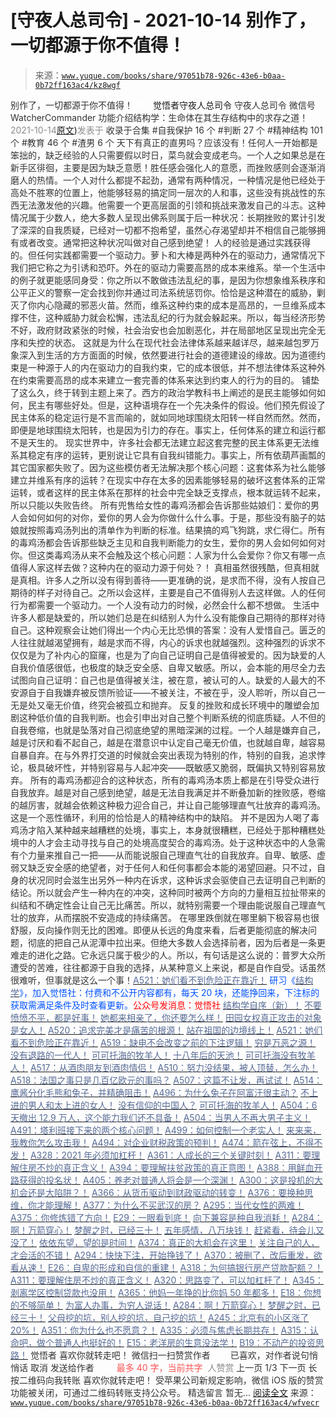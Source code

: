 # [守夜人总司令] - 2021-10-14 别作了，一切都源于你不值得！

> 来源：[`www.yuque.com/books/share/97051b78-926c-43e6-b0aa-0b72ff163ac4/kz8wgf`](https://www.yuque.com/books/share/97051b78-926c-43e6-b0aa-0b72ff163ac4/kz8wgf)

<ne-p id="520f42f3293818f927861ebbd5b15da4_p_0" data-lake-id="520f42f3293818f927861ebbd5b15da4_p_0"><ne-text id="u1eac5bd8" style="color: rgb(51, 51, 51);">别作了，一切都源于你不值得！</ne-text></ne-p> <ne-p id="1c11943c80817198fbec39dd95fef2c7" data-lake-id="1c11943c80817198fbec39dd95fef2c7"><ne-text id="ub00f10c3" ne-fontsize="12" style="color: rgb(255, 255, 255);">原创</ne-text><ne-text id="u7f5c0c1c" ne-fontsize="14">觉悟者</ne-text><ne-text id="u2678fa1f" ne-fontsize="14">守夜人总司令</ne-text></ne-p> <ne-p id="1958f24c8e4b9c45b8eb9b3edca49130" data-lake-id="1958f24c8e4b9c45b8eb9b3edca49130"><ne-text id="uaf10c2d0" ne-fontsize="14" ne-bold="true" style="color: rgb(51, 51, 51);">守夜人总司令</ne-text></ne-p> <ne-p id="95989dc9b733d13a84217e49c54f60fb" data-lake-id="95989dc9b733d13a84217e49c54f60fb"><ne-text id="ufe0aec87" ne-fontsize="14" style="color: rgb(51, 51, 51);">微信号</ne-text><ne-text id="u384b3fc4" ne-fontsize="14" style="color: rgb(51, 51, 51);">WatcherCommander</ne-text></ne-p> <ne-p id="61c2412aca3792687c0cc93b6c742c60" data-lake-id="61c2412aca3792687c0cc93b6c742c60"><ne-text id="u1e2d41c2" ne-fontsize="14" style="color: rgb(51, 51, 51);">功能介绍</ne-text><ne-text id="u9918eb7d" ne-fontsize="14" style="color: rgb(51, 51, 51);">结构学：生命体在其生存结构中的求存之道！</ne-text></ne-p> <ne-p id="2c7af060c753a2e837af0879e107d76f" data-lake-id="2c7af060c753a2e837af0879e107d76f"><ne-text id="ue785de7a" style="color: rgb(140, 140, 140);">2021-10-14</ne-text>[<ne-text id="u88367ea2" ne-fontsize="14">原文</ne-text>](https://mp.weixin.qq.com/s?__biz=MzAxNDk1NjI2Mw==&mid=2247487357&idx=1&sn=3df05b7beafcc5bc3a2a8b13a35a83f3&chksm=9b8a2cf5acfda5e3d08ca0ed106138607bcb749c1d75aa618e5379a3266e27cdacc314e9b9a8#rd))<ne-text id="ud2c0bb96" ne-fontsize="14" style="color: rgb(140, 140, 140);">发表于</ne-text></ne-p> <ne-p id="f60005cc058aa0863a56afe4bb438ae7" data-lake-id="f60005cc058aa0863a56afe4bb438ae7"><ne-text id="ue8ddcc9a" style="color: rgb(51, 51, 51);">收录于合集</ne-text></ne-p> <ne-p id="8e164b6fca270d5d21c40f48bc81b55c" data-lake-id="8e164b6fca270d5d21c40f48bc81b55c"><ne-text id="u08cca172" style="color: rgb(51, 51, 51);">#自我保护 16 个</ne-text></ne-p> <ne-p id="434b36a10ea7ba05e8f6e1568d95d4a8" data-lake-id="434b36a10ea7ba05e8f6e1568d95d4a8"><ne-text id="u564f8f99" style="color: rgb(51, 51, 51);">#判断 27 个</ne-text></ne-p> <ne-p id="39b689d3b5e3b007429de6d197b3a08e" data-lake-id="39b689d3b5e3b007429de6d197b3a08e"><ne-text id="u5f694197" style="color: rgb(51, 51, 51);">#精神结构 101 个</ne-text></ne-p> <ne-p id="cfbd9fc4eee2105e81e4422d34127600" data-lake-id="cfbd9fc4eee2105e81e4422d34127600"><ne-text id="u5f602269" style="color: rgb(51, 51, 51);">#教育 46 个</ne-text></ne-p> <ne-p id="d5d4dcfd0d6b17228cf4b93c4b3ad27f" data-lake-id="d5d4dcfd0d6b17228cf4b93c4b3ad27f"><ne-text id="u446b57d7" style="color: rgb(51, 51, 51);">#渣男 6 个</ne-text></ne-p> <ne-p id="0a18cce72cda3e28b07f17a76e0f1c05" data-lake-id="0a18cce72cda3e28b07f17a76e0f1c05"><ne-text id="u9e6a2670" style="color: rgb(51, 51, 51);">天下有真正的直男吗？应该没有！任何人一开始都是笨拙的，缺乏经验的人只需要假以时日，菜鸟就会变成老鸟。一个人之如果总是在新手区徘徊，主要是因为缺乏意愿！胜任感会强化人的意愿，而挫败感则会逐渐消磨人的热情。一个人对什么都提不起劲，通常有两种情况，一种情况是他已经处于高处不胜寒的位置上，他能够轻易的搞定同一层次的人和事，这些没有挑战性的东西无法激发他的兴趣。他需要一个更高层面的引领和挑战来激发自己的斗志。这种情况属于少数人，绝大多数人呈现出佛系则属于后一种状况：长期挫败的累计引发了深深的自我质疑，已经对一切都不抱希望，虽然心存渴望却并不相信自己能够拥有或者改变。通常把这种状况叫做对自己感到绝望！</ne-text></ne-p> <ne-p id="ab85a51b085228eb1cb9a4b052964c4e" data-lake-id="ab85a51b085228eb1cb9a4b052964c4e"><ne-text id="ud39a832d" style="color: rgb(51, 51, 51);">人的经验是通过实践获得的。但任何实践都需要一个驱动力。萝卜和大棒是两种外在的驱动力，通常情况下我们把它称之为引诱和恐吓。外在的驱动力需要高昂的成本来维系。举一个生活中的例子就更能感同身受：你之所以不敢做违法乱纪的事，是因为你想象维系秩序和公平正义的警察一定会找到你并通过司法系统惩罚你。恰恰是这种潜在的威胁，剿灭了你内心隐藏的邪恶火苗。然而，维系这种约束的成本是高昂的，一旦维系成本撑不住，这种威胁力就会松懈，违法乱纪的行为就会躲起来。所以，每当经济形势不好，政府财政紧张的时候，社会治安也会加剧恶化，并在局部地区呈现出完全无序和失控的状态。</ne-text></ne-p> <ne-p id="4d5265b19df4a1ff7ad26cca37423565" data-lake-id="4d5265b19df4a1ff7ad26cca37423565"><ne-text id="u0c374c75" style="color: rgb(51, 51, 51);">这就是为什么在现代社会法律体系越来越详尽，越来越包罗万象深入到生活的方方面面的时候，依然要进行社会的道德建设的缘故。因为道德约束是一种源于人的内在驱动力的自我约束，它的成本很低，并不想法律体系这种外在约束需要高昂的成本来建立一套完善的体系来达到约束人的行为的目的。</ne-text></ne-p> <ne-p id="34babd05c671610a09f3c4699754951b" data-lake-id="34babd05c671610a09f3c4699754951b"><ne-text id="u24f721cc" style="color: rgb(51, 51, 51);">铺垫了这么久，终于转到主题上来了。西方的政治学教科书上阐述的是民主能够如何如何，民主有哪些好处。但是，这种语境存在一个先决条件的假设。他们预先假设了民主体系的稳定运行是不言而喻的，就如同地球围绕太阳转一样自然而然。然而，即便是地球围绕太阳转，也是因为引力的存在。事实上，任何体系的建立和运行都不是天生的。</ne-text></ne-p> <ne-p id="3cda617e2e447226335fc73057e097a4" data-lake-id="3cda617e2e447226335fc73057e097a4"><ne-text id="uf161a45a" style="color: rgb(51, 51, 51);">现实世界中，许多社会都无法建立起这套完整的民主体系更无法维系其稳定有序的运转，更别说让它具有自我纠错能力。事实上，所有依葫芦画瓢的其它国家都失败了。因为这些模仿者无法解决那个核心问题：这套体系为社么能够建立并维系有序的运转？在现实中存在太多的因素能够轻易的破坏这套体系的正常运转，或者这样的民主体系在那样的社会中完全缺乏支撑点，根本就运转不起来，所以只能以失败告终。</ne-text></ne-p> <ne-p id="69918fb2068b44c73373ae8a4c7250d3" data-lake-id="69918fb2068b44c73373ae8a4c7250d3"><ne-text id="ud7fa2e45" style="color: rgb(51, 51, 51);">所有兜售给女性的毒鸡汤都会告诉那些姑娘们：爱你的男人会如何如何的对你，爱你的男人会为你做什么什么事。于是，那些没有脑子的姑娘就按照毒鸡汤列出的清单作为判断的标准。结果搞的鸡飞狗跳，求仁得仁。所有的毒鸡汤都会告诉那些缺乏主见和自我判断能力的女生，爱你的男人会如何如何对你。但这类毒鸡汤从来不会触及这个核心问题：人家为什么会爱你？你又有哪一点值得人家这样去做？这种内在的驱动力源于何处？！</ne-text></ne-p> <ne-p id="ea41a55d4be9649b8f567a8fa99ea7bc" data-lake-id="ea41a55d4be9649b8f567a8fa99ea7bc"><ne-text id="u79036483" style="color: rgb(51, 51, 51);">真相虽然很残酷，但真相就是真相。许多人之所以没有得到善待——更准确的说，是求而不得，没有人按自己期待的样子对待自己。之所以会这样，主要是自己不值得别人去这样做。人的任何行为都需要一个驱动力。一个人没有动力的时候，必然会什么都不想做。</ne-text></ne-p> <ne-p id="ac62816c61d1bd6e7760d48d67e303dd" data-lake-id="ac62816c61d1bd6e7760d48d67e303dd"><ne-text id="u395cf94d" style="color: rgb(51, 51, 51);">生活中许多人都是缺爱的，所以她们总是在纠结别人为什么没有能像自己期待的那样对待自己。这种观察会让她们得出一个内心无比恐惧的答案：没有人爱惜自己。匮乏的人往往就越渴望拥有，越是求而不得，内心的诉求也就越强烈。这种强烈的诉求不仅仅是为了补内心的窟窿，也是为了向自己证明自己是值得被爱的。因为缺爱的人自我价值感很低，也极度的缺乏安全感、自卑又敏感。所以，会本能的用尽全力去试图向自己证明：自己也是值得被关注，被在意，被认可的人。缺爱的人最大的不安源自于自我嫌弃被反馈所验证——不被关注，不被在乎，没人聆听，所以自己一无是处又毫无价值，终究会被孤立和抛弃。</ne-text></ne-p> <ne-p id="3a48ea3e10b0962ffc95e2daf479681e" data-lake-id="3a48ea3e10b0962ffc95e2daf479681e"><ne-text id="u02b43125" style="color: rgb(51, 51, 51);">反复的挫败和成长环境中的雕塑会加剧这种低价值的自我判断。也会引申出对自己整个判断系统的彻底质疑。人不但的自我卷缩，也就是坠落对自己彻底绝望的黑暗深渊的过程。一个人越是嫌弃自己，越是讨厌和看不起自己，越是在潜意识中认定自己毫无价值，也就越自卑，越容易自暴自弃。在与外界打交道的时候就会突出表现为特别的作，特别的自我，追求悖论，极具破坏性，并特别容易与人起冲突——既敏感又脆弱，既偏执又特别容易放弃。</ne-text></ne-p> <ne-p id="68c6199a2d169631adca8475b948802a" data-lake-id="68c6199a2d169631adca8475b948802a"><ne-text id="u16380369" style="color: rgb(51, 51, 51);">所有的毒鸡汤都迎合的这种状态，所有的毒鸡汤本质上都是在引导受众进行自我放弃。越是对自己感到绝望，越是无法自我满足并不断叠加新的挫败感，卷缩的越厉害，就越会依赖这种极力迎合自己，并让自己能够理直气壮放弃的毒鸡汤。这是一个恶性循环，利用的恰恰是人的精神结构中的缺陷。</ne-text></ne-p> <ne-p id="a9849de97d34520a62fea1c532e62c12" data-lake-id="a9849de97d34520a62fea1c532e62c12"><ne-text id="u54621bb7" style="color: rgb(51, 51, 51);">并不是因为人喝了毒鸡汤才陷入某种越来越糟糕的处境，事实上，本身就很糟糕，已经处于那种糟糕处境中的人才会主动寻找与自己的处境高度契合的毒鸡汤。处于这种状态中的人急需有个力量来推自己一把——从而能说服自己理直气壮的自我放弃。自卑、敏感、虚弱又缺乏安全感的绝望者，对于任何人和任何事都会本能的渴望回避。只不过，自身的状况同时会滋生出另外一种内在诉求，这种诉求会驱使自己去证明自己判断的结论。所以就会产生一种内在的冲突，这种同时被两个方向的力量相互拉扯带来的纠结和不确定性会让自己无比痛苦。所以，就特别需要一个理由能说服自己理直气壮的放弃，从而摆脱不安造成的持续痛苦。</ne-text></ne-p> <ne-p id="c36b7ec2e008d967059ae257cf0f697c" data-lake-id="c36b7ec2e008d967059ae257cf0f697c"><ne-text id="u6f6348fb" style="color: rgb(51, 51, 51);">在哪里跌倒就在哪里躺下极容易也很舒服，反向操作则无比的困难。即便从长远的角度来看，后者更能彻底的解决问题，彻底的把自己从泥潭中拉出来。但绝大多数人会选择前者，因为后者是一条更难走的进化之路。它永远只属于极少的人。所以，有句话是这么说的：普罗大众所遭受的苦难，往往都源于自我的选择，从某种意义上来说，都是自作自受。话虽然很难听，但事就是这么一个事！</ne-text>[<ne-text id="u8e907fc7" style="color: rgb(87, 107, 149);">A521：她们看不到危险正在靠近！</ne-text>](http://mp.weixin.qq.com/s?__biz=MzIzMDYwOTM0Mg==&mid=2247486519&idx=1&sn=7520068e7c48a1681d579d115c2b86e8&chksm=e8b194e6dfc61df026b3e05bc3a7c14cd5a27fcb52592279d06186ac692d653c7f7c2b64f491&scene=21#wechat_redirect)</ne-p> <ne-p id="427cbf63baa77d9cc55e81c7140cfa46" data-lake-id="427cbf63baa77d9cc55e81c7140cfa46"><ne-text id="u4abe5b3b" ne-bold="true" style="color: rgb(0, 82, 255);">研习《</ne-text>[<ne-text id="ue7d43583" ne-bold="true" style="color: rgb(87, 107, 149);">结构学</ne-text>](https://mp.weixin.qq.com/mp/appmsgalbum?action=getalbum&album_id=1318317199878225920&__biz=MzAxNDk1NjI2Mw==#wechat_redirect)<ne-text id="u5ff5f8df" ne-bold="true" style="color: rgb(0, 82, 255);">》，加入觉悟社：付费和不公开内容都有，每天 20 块，还能挣回来，下注标的获取需满足条件及时查看更新。</ne-text><ne-text id="u1483cf22" ne-bold="true" style="color: rgb(255, 0, 0);">公众号发消息：觉悟社</ne-text></ne-p>  <ne-p id="f4c1d80eac55a5576cd85949a203bc84" data-lake-id="f4c1d80eac55a5576cd85949a203bc84"><ne-card data-card-name="image" data-card-type="inline" id="bYbNd" data-event-boundary="card" style="color: rgb(51, 51, 51);"><ne-p id="f891357ca86814bb748eb5c328f03955" data-lake-id="f891357ca86814bb748eb5c328f03955">[<ne-text id="ubb0f9391" ne-bold="true" style="color: rgb(87, 107, 149);">结构学自序（新）！</ne-text>](http://mp.weixin.qq.com/s?__biz=MzIzMDYwOTM0Mg==&mid=2247485283&idx=1&sn=aa2b8554b8e5040f8f959636feaa06a3&chksm=e8b19fb2dfc616a430aa381b8da0815311244e694a69809cd92d0602ac34cfe5f1f419b3745e&scene=21#wechat_redirect)</ne-p> <ne-p id="dce51a6048e16fd48069f4f242ee6d62" data-lake-id="dce51a6048e16fd48069f4f242ee6d62">[<ne-text id="ub22679c3" ne-bold="true" style="color: rgb(87, 107, 149);">不要愤愤不平，都是好事！</ne-text>](http://mp.weixin.qq.com/s?__biz=MzAxNDk1NjI2Mw==&mid=2247487130&idx=1&sn=b21138d85455f5692aaf039038c78342&chksm=9b8a2d12acfda404a2b67fe4d446ee0f2805ad64a8b8004902934600fd731191e140df6ac19a&scene=21#wechat_redirect)</ne-p> <ne-p id="531c38135555f78acd7901726f7558f9" data-lake-id="531c38135555f78acd7901726f7558f9">[<ne-text id="u5ee6751c" ne-bold="true" style="color: rgb(87, 107, 149);">她都来相亲了，你还要怎么样！</ne-text>](http://mp.weixin.qq.com/s?__biz=MzAxNDk1NjI2Mw==&mid=2247486952&idx=1&sn=698aec6916d2eca5e758c25c4c634346&chksm=9b8a2e60acfda776b80a4f2f0d5c2fe4921fc821cdf029fa9d2fdc52fd708fc5a0b980d5d3d0&scene=21#wechat_redirect)</ne-p> <ne-p id="e78d9aebef7bab37a33c106f734ed05b" data-lake-id="e78d9aebef7bab37a33c106f734ed05b">[<ne-text id="u945c633e" ne-bold="true" style="color: rgb(87, 107, 149);">田园女权真正攻击的对象是女人！</ne-text>](http://mp.weixin.qq.com/s?__biz=MzIzMDYwOTM0Mg==&mid=2247486412&idx=1&sn=5dd3e8b2a759838d739e6d61ebab2eab&chksm=e8b1931ddfc61a0bf6f81cd2a9a9232ea8ce86528a8eea66c6635180e8678b819ebb38b4cb86&scene=21#wechat_redirect)</ne-p> <ne-p id="49f2003848260536e2089a63761bdd45" data-lake-id="49f2003848260536e2089a63761bdd45">[<ne-text id="u01f1ce4e" style="color: rgb(87, 107, 149);">A520：追求完美才是痛苦的根源！</ne-text>](http://mp.weixin.qq.com/s?__biz=MzAxNDk1NjI2Mw==&mid=2247487353&idx=1&sn=5f9e74ad8e47c03f52654c2c68034b46&chksm=9b8a2cf1acfda5e7c2c52365a5ef3142afa0ee9f73e0058173da0c08a150745d71ff6740266e&scene=21#wechat_redirect)</ne-p> <ne-p id="8cf51977512e8f7f0795519c8f54d86b" data-lake-id="8cf51977512e8f7f0795519c8f54d86b">[<ne-text id="ud421a0df" style="color: rgb(87, 107, 149);">站在祖国的边境线上！</ne-text>](http://mp.weixin.qq.com/s?__biz=MzAxNDk1NjI2Mw==&mid=2247487351&idx=1&sn=b7df365f3edae84c70a217a3980eec93&chksm=9b8a2cffacfda5e96aaf41a024770d4efd047d412bfc119832a2b9c6da611f3d4dc2aebca7f1&scene=21#wechat_redirect)</ne-p> <ne-p id="62ef9fe2524d5e1c5bccced51446339f" data-lake-id="62ef9fe2524d5e1c5bccced51446339f">[<ne-text id="u0ca9b863" ne-bold="true" style="color: rgb(87, 107, 149);">A521：她们看不到危险正在靠近！</ne-text>](http://mp.weixin.qq.com/s?__biz=MzIzMDYwOTM0Mg==&mid=2247486519&idx=1&sn=7520068e7c48a1681d579d115c2b86e8&chksm=e8b194e6dfc61df026b3e05bc3a7c14cd5a27fcb52592279d06186ac692d653c7f7c2b64f491&scene=21#wechat_redirect)</ne-p> <ne-p id="1ae7a40bbd3e3219e4b520d0cc213193" data-lake-id="1ae7a40bbd3e3219e4b520d0cc213193">[<ne-text id="u635393a2" ne-bold="true" style="color: rgb(87, 107, 149);">A519：缺电不会改变之前的下注逻辑！</ne-text>](http://mp.weixin.qq.com/s?__biz=MzIzMDYwOTM0Mg==&mid=2247486508&idx=1&sn=6fac0f23979fa74983528cb090ad205b&chksm=e8b194fddfc61deb6982573c047fb47cb7af702e87111a0498e1cdc4676b6baf3cc5143f9c92&scene=21#wechat_redirect)</ne-p> <ne-p id="7b440360ffb9963186e67f4a6014feff" data-lake-id="7b440360ffb9963186e67f4a6014feff">[<ne-text id="u1bfa3625" style="color: rgb(87, 107, 149);">穷是万恶之源！</ne-text>](http://mp.weixin.qq.com/s?__biz=MzAxNDk1NjI2Mw==&mid=2247483823&idx=1&sn=e54ebe9891b302dc0bf1815c76ccf8b7&chksm=9b8a2227acfdab31a05e273addd9159d4b8263d58d3c58bf214841c8189157519719c3427306&scene=21#wechat_redirect)</ne-p> <ne-p id="a31dc1f73aae0ebc44e62081553a44a4" data-lake-id="a31dc1f73aae0ebc44e62081553a44a4">[<ne-text id="uc6a38620" style="color: rgb(87, 107, 149);">没有退路的一代人！</ne-text>](http://mp.weixin.qq.com/s?__biz=MzAxNDk1NjI2Mw==&mid=2247486533&idx=1&sn=a0d5cce0656aad467148e0642eb85a00&chksm=9b8a2fcdacfda6db79857186e953a089baf1fb678b2b071cf101c5a26e7fb9768474c94243ca&scene=21#wechat_redirect)</ne-p> <ne-p id="85488e7f69e3d501d336581a0ec2fbbe" data-lake-id="85488e7f69e3d501d336581a0ec2fbbe">[<ne-text id="u408ea804" style="color: rgb(87, 107, 149);">可可托海的牧羊人！</ne-text>](http://mp.weixin.qq.com/s?__biz=MzAxNDk1NjI2Mw==&mid=2247487232&idx=1&sn=b6960f8a48871772d4b404a83cb5c7e0&chksm=9b8a2c88acfda59efdc4f5818b75ef13f4b04754440e16d1670baef9041a20b80fdf8a817540&scene=21#wechat_redirect)</ne-p> <ne-p id="f732cd331a5520ceec7f9a3d6fbccf6d" data-lake-id="f732cd331a5520ceec7f9a3d6fbccf6d">[<ne-text id="u75f77f1c" style="color: rgb(87, 107, 149);">十八年后的天池！</ne-text>](http://mp.weixin.qq.com/s?__biz=MzAxNDk1NjI2Mw==&mid=2247487257&idx=1&sn=27c585c94b09c0a57fcc8212468c8021&chksm=9b8a2c91acfda587d85c71de190b0168caed45a6296d84d71800adeaa01aa2d986e9247d03a4&scene=21#wechat_redirect)</ne-p> <ne-p id="37f36dcb31f42b1c60c3602b972a3791" data-lake-id="37f36dcb31f42b1c60c3602b972a3791">[<ne-text id="u62e65845" style="color: rgb(87, 107, 149);">可可托海没有牧羊人！</ne-text>](http://mp.weixin.qq.com/s?__biz=MzAxNDk1NjI2Mw==&mid=2247487272&idx=1&sn=8f44fbf66bf8e0f27a9d1fdfeb82a146&chksm=9b8a2ca0acfda5b68763a03b7aa206e852180f5de8083d1909228b008fe8484bd5f2f38e3812&scene=21#wechat_redirect)</ne-p> <ne-p id="f4ccb86c3bd72219dbbf1e8a8d5eb5c4" data-lake-id="f4ccb86c3bd72219dbbf1e8a8d5eb5c4">[<ne-text id="u57ba19f5" style="color: rgb(87, 107, 149);">A517：从酒肉朋友到酒肉情侣！</ne-text>](http://mp.weixin.qq.com/s?__biz=MzAxNDk1NjI2Mw==&mid=2247487217&idx=1&sn=5defa9de19a22d6bea269defa65b4b91&chksm=9b8a2d79acfda46fa1fe57755d52f85dba61aa31fdeed8e400ef0f92459388da9ae86b7b6273&scene=21#wechat_redirect)</ne-p> <ne-p id="358ec917554a74c24564e928b64ff7f2" data-lake-id="358ec917554a74c24564e928b64ff7f2">[<ne-text id="u9e8c1f70" style="color: rgb(87, 107, 149);">A510：努力没结果，被人顶替，怎么办！</ne-text>](http://mp.weixin.qq.com/s?__biz=MzAxNDk1NjI2Mw==&mid=2247487202&idx=1&sn=c4c18c5c793a47e31cd7267152a78d1f&chksm=9b8a2d6aacfda47c47394eb5cbb97fc6233fb7258c0408026e518018a6af33da141b1b0a2bfa&scene=21#wechat_redirect)</ne-p> <ne-p id="69b0633bf9045dfc9d6c187e6f00407d" data-lake-id="69b0633bf9045dfc9d6c187e6f00407d">[<ne-text id="u57df905d" ne-bold="true" style="color: rgb(87, 107, 149);">A518：法国之事只是几百亿欧元的事吗？</ne-text>](http://mp.weixin.qq.com/s?__biz=MzIzMDYwOTM0Mg==&mid=2247486440&idx=1&sn=5f04c2242b53a3f7d3deacdbfa4fab19&chksm=e8b19339dfc61a2fad7247d7e60502508f330e9721943077c715de77bd240be910edc9c1f724&scene=21#wechat_redirect)</ne-p> <ne-p id="548c7c1fe411291a86bfe0fe3acc7d4f" data-lake-id="548c7c1fe411291a86bfe0fe3acc7d4f">[<ne-text id="ub0501a2c" ne-bold="true" style="color: rgb(87, 107, 149);">A507：这篇不让发，再试试！</ne-text>](http://mp.weixin.qq.com/s?__biz=MzIzMDYwOTM0Mg==&mid=2247486381&idx=1&sn=ff54feb308d92ab0329957d3b1e6ffe0&chksm=e8b1937cdfc61a6a551fd5459a063cf08ee00693e3d52e5691d3df22e0bbc5b91618b9ead52e&scene=21#wechat_redirect)</ne-p> <ne-p id="add80c68ff50137af620a767a9d960b7" data-lake-id="add80c68ff50137af620a767a9d960b7">[<ne-text id="udf78d6b8" style="color: rgb(87, 107, 149);">A514：鹰酱分化毛熊和兔子，并精确阻击！</ne-text>](http://mp.weixin.qq.com/s?__biz=MzIzMDYwOTM0Mg==&mid=2247486421&idx=1&sn=c114599b4fd1016c7f539fca526fe91c&chksm=e8b19304dfc61a127301df6303aedbeace66275a179f7db025e56f2326917c273d443eab53e6&scene=21#wechat_redirect)</ne-p> <ne-p id="13e606aea557def5a66375183f1a0676" data-lake-id="13e606aea557def5a66375183f1a0676">[<ne-text id="u545add78" ne-bold="true" style="color: rgb(87, 107, 149);">A496：为什么兔子在阿富汗很主动？</ne-text>](http://mp.weixin.qq.com/s?__biz=MzIzMDYwOTM0Mg==&mid=2247486278&idx=1&sn=40d09857088bebd3c70bec1c7a500f06&chksm=e8b19397dfc61a810125242c8e395330f934390eb50bd54053ecd3f31ddc91de4e429c0f693a&scene=21#wechat_redirect)</ne-p> <ne-p id="424435a89a927898c7aadcc61afb2f8a" data-lake-id="424435a89a927898c7aadcc61afb2f8a">[<ne-text id="u03b3f963" style="color: rgb(87, 107, 149);">不上进的男人和太上进的女人！</ne-text>](http://mp.weixin.qq.com/s?__biz=MzIzMDYwOTM0Mg==&mid=2247486430&idx=1&sn=7f5bc0b0990883a4e2fb5b7206bec905&chksm=e8b1930fdfc61a190d76241bf61a10a6a911a18c1dd3e7636ad78e4373d683a94e91b7e7ce7d&scene=21#wechat_redirect)</ne-p> <ne-p id="3e23cfec6489570b2a50264dfbeeed34" data-lake-id="3e23cfec6489570b2a50264dfbeeed34">[<ne-text id="u4b04d3cb" ne-bold="true" style="color: rgb(87, 107, 149);">没有信仰的中国人？</ne-text>](http://mp.weixin.qq.com/s?__biz=MzIzMDYwOTM0Mg==&mid=2247486407&idx=1&sn=9a80a9025d4d375b279e55be877a62d8&chksm=e8b19316dfc61a00b5b914a5a63d952874bd62283d40c73574940eb7bfb73a25be2e8f2d82b3&scene=21#wechat_redirect)</ne-p> <ne-p id="e714b4ef272f698e485032d0bc327ffa" data-lake-id="e714b4ef272f698e485032d0bc327ffa">[<ne-text id="u68e5e2ec" style="color: rgb(87, 107, 149);">可可托海的牧羊人！</ne-text>](http://mp.weixin.qq.com/s?__biz=MzAxNDk1NjI2Mw==&mid=2247487232&idx=1&sn=b6960f8a48871772d4b404a83cb5c7e0&chksm=9b8a2c88acfda59efdc4f5818b75ef13f4b04754440e16d1670baef9041a20b80fdf8a817540&scene=21#wechat_redirect)</ne-p> <ne-p id="27d13010aa0d0bdfc420a212ed58084b" data-lake-id="27d13010aa0d0bdfc420a212ed58084b">[<ne-text id="u8122e4eb" ne-bold="true" style="color: rgb(87, 107, 149);">A504：6 天撤出 12.9 万人，这个能力我们还不具备！</ne-text>](http://mp.weixin.qq.com/s?__biz=MzIzMDYwOTM0Mg==&mid=2247486364&idx=1&sn=c54714ffeaa4122f08d8ec0c2decb740&chksm=e8b1934ddfc61a5b943cbe55dfc7211561e7d78f163246c3dcfd08325b004bc6d9ee6efbaebf&scene=21#wechat_redirect)</ne-p> <ne-p id="f8cecd954cb2a0035ecf5b5c4044b605" data-lake-id="f8cecd954cb2a0035ecf5b5c4044b605">[<ne-text id="uc9db8ee4" style="color: rgb(87, 107, 149);">A504：当男人不再大男子主义！</ne-text>](http://mp.weixin.qq.com/s?__biz=MzAxNDk1NjI2Mw==&mid=2247487148&idx=1&sn=5151b292f8f882fe9f87aabf52be08df&chksm=9b8a2d24acfda432b5803c25c0c83a4cbfc80a7c83ffd044b72bedc5e32d9670054d861705cf&scene=21#wechat_redirect)</ne-p> <ne-p id="0c822924fb1c19d57f6dc07cc5067822" data-lake-id="0c822924fb1c19d57f6dc07cc5067822">[<ne-text id="uec420031" style="color: rgb(87, 107, 149);">A491：塔利班接下来的两个核心问题！</ne-text>](http://mp.weixin.qq.com/s?__biz=MzIzMDYwOTM0Mg==&mid=2247486219&idx=1&sn=8f77517f0244ba31f7eb28e2676e17cd&chksm=e8b193dadfc61acc6d9e6029653aac696f132efc24d3b28f983ba8e4ada269ac887e6165d837&scene=21#wechat_redirect)</ne-p> <ne-p id="b2c90c7cd2fbe027331ffd1eeff6f2af" data-lake-id="b2c90c7cd2fbe027331ffd1eeff6f2af">[<ne-text id="u1918309f" style="color: rgb(87, 107, 149);">A499：如何控制一个老实人！</ne-text>](http://mp.weixin.qq.com/s?__biz=MzIzMDYwOTM0Mg==&mid=2247486301&idx=1&sn=f4bfec024d8688c8555dd21b85deea31&chksm=e8b1938cdfc61a9a1e2d8a8fa37d495cf337bc34215939caced14a58dd32b46ad59646d0e928&scene=21#wechat_redirect)</ne-p> <ne-p id="ced3398b461b0c7830df853f972cbbd6" data-lake-id="ced3398b461b0c7830df853f972cbbd6">[<ne-text id="u7b9b751e" style="color: rgb(87, 107, 149);">来来来，我教你怎么攻击我！</ne-text>](http://mp.weixin.qq.com/s?__biz=MzIzMDYwOTM0Mg==&mid=2247486306&idx=1&sn=f48e33b5940f74a11011debfe3e5c8a2&chksm=e8b193b3dfc61aa53a82eeb81220ce252b0667925a9479e4d6a215e2b43244ba91c58e934264&scene=21#wechat_redirect)</ne-p> <ne-p id="6599b072a341ed44d6d2f67d8bc489fc" data-lake-id="6599b072a341ed44d6d2f67d8bc489fc">[<ne-text id="uefa2de69" ne-bold="true" style="color: rgb(87, 107, 149);">A494：对企业财税政策的预判！</ne-text>](http://mp.weixin.qq.com/s?__biz=MzIzMDYwOTM0Mg==&mid=2247486230&idx=1&sn=5fa67e9065c3feae6264765838772136&chksm=e8b193c7dfc61ad15311f10ab8265d667f31cc2e11e404476afbc0310d6ee71e5f1167faf78f&scene=21#wechat_redirect)</ne-p> <ne-p id="22f89758a8a3938590ced337c3d0c166" data-lake-id="22f89758a8a3938590ced337c3d0c166">[<ne-text id="u7f2b8827" ne-bold="true" style="color: rgb(87, 107, 149);">A474：箭在弦上，不得不发！</ne-text>](http://mp.weixin.qq.com/s?__biz=MzIzMDYwOTM0Mg==&mid=2247486092&idx=1&sn=d93b0ab35ba2828a708658dbd2e5ad9b&chksm=e8b1925ddfc61b4b12bc1b6a7e7e25a2fe7ff149b1c4f64810b2a5eefa97b8dc1bd1899dcf00&scene=21#wechat_redirect)</ne-p> <ne-p id="534f4c9fa5cd768ffb0b8e19810ca7b5" data-lake-id="534f4c9fa5cd768ffb0b8e19810ca7b5">[<ne-text id="u04256b5e" ne-bold="true" style="color: rgb(87, 107, 149);">A328：2021 年必须加杠杆！</ne-text>](http://mp.weixin.qq.com/s?__biz=MzIzMDYwOTM0Mg==&mid=2247485087&idx=1&sn=24d72f6a71bddb8954a03be5db246538&chksm=e8b19e4edfc617587a8ae645885a89ab8c3c6f67730a026d9c7c9a94ab3051ca480302147fc0&scene=21#wechat_redirect)</ne-p> <ne-p id="3395842e8908657daf7bcb0c4be22541" data-lake-id="3395842e8908657daf7bcb0c4be22541">[<ne-text id="uec5cbb2a" ne-bold="true" style="color: rgb(87, 107, 149);">A361：人成长的三个关键时刻！</ne-text>](http://mp.weixin.qq.com/s?__biz=MzAxNDk1NjI2Mw==&mid=2247486472&idx=1&sn=8b46d73659ff81e3d7bd544e1718a94f&chksm=9b8a2f80acfda69601b059cb0180f8841eda098200c32c84ad6430bb8fbe33a9021fa7890344&scene=21#wechat_redirect)</ne-p> <ne-p id="ddb8c508957d794cf7c12f43f0d89f4f" data-lake-id="ddb8c508957d794cf7c12f43f0d89f4f">[<ne-text id="u8fb18d88" ne-bold="true" style="color: rgb(87, 107, 149);">A311：要理解住房不炒的真正含义！</ne-text>](http://mp.weixin.qq.com/s?__biz=MzIzMDYwOTM0Mg==&mid=2247484959&idx=1&sn=090583ec50bfd9febec1de463c2672f6&chksm=e8b19ecedfc617d8629080f6745c8de013cfe875de26eef6767b2d5c10782650223ed15f807b&scene=21#wechat_redirect)</ne-p> <ne-p id="bf35d16ad99f1c8b1397924fe196be60" data-lake-id="bf35d16ad99f1c8b1397924fe196be60">[<ne-text id="u9fe1c2e0" ne-bold="true" style="color: rgb(87, 107, 149);">A394：要理解扶贫政策的真正意图！</ne-text>](http://mp.weixin.qq.com/s?__biz=MzIzMDYwOTM0Mg==&mid=2247485502&idx=1&sn=fffb9911cefa626e6fbcb9c416c1eb98&chksm=e8b190efdfc619f9b0e42f3c3d5d79c17df1619bad2b1bddd6a482242b583ee46d8a79a245e6&scene=21#wechat_redirect)</ne-p> <ne-p id="f8b07f82a1b2cf478be0d9927f91ea72" data-lake-id="f8b07f82a1b2cf478be0d9927f91ea72">[<ne-text id="ufe74ab56" style="color: rgb(87, 107, 149);">A388：用鲜血开路获得的投名状！</ne-text>](http://mp.weixin.qq.com/s?__biz=MzIzMDYwOTM0Mg==&mid=2247485591&idx=1&sn=a8443453e3caf1f201006eeec8e6e539&chksm=e8b19046dfc61950e63e29bb93049ce90b3228913e9ecee99a2f01b8fdda7cd8966a054241a9&scene=21#wechat_redirect)</ne-p> <ne-p id="881941fbe3baff0914a487377c305834" data-lake-id="881941fbe3baff0914a487377c305834">[<ne-text id="ud6c01499" style="color: rgb(87, 107, 149);">A405：养老对普通人将会是一个深渊！</ne-text>](http://mp.weixin.qq.com/s?__biz=MzIzMDYwOTM0Mg==&mid=2247485587&idx=1&sn=f00402b3fdc5062ee5c5382295ac4dcb&chksm=e8b19042dfc619546bf0a0905d2733d900b7594f1564f1fa7528399053b93dc53f4d14c009fb&scene=21#wechat_redirect)</ne-p> <ne-p id="e9df049948dc9fdcc7e815571e9605f3" data-lake-id="e9df049948dc9fdcc7e815571e9605f3">[<ne-text id="u564b5dd6" ne-bold="true" style="color: rgb(87, 107, 149);">A300：这是投机的大机会还是大陷阱？！</ne-text>](http://mp.weixin.qq.com/s?__biz=MzIzMDYwOTM0Mg==&mid=2247484882&idx=1&sn=b103029f41e3aede94e1a45d035cd9ac&chksm=e8b19d03dfc614153863f37ca3f9204b451e2c02ad5ca8680c120e2458e628e5329c76b2d42c&scene=21#wechat_redirect)</ne-p> <ne-p id="9d3b87deadb28a0ce7df1138d3e8ed4e" data-lake-id="9d3b87deadb28a0ce7df1138d3e8ed4e">[<ne-text id="u293ebc03" ne-bold="true" style="color: rgb(87, 107, 149);">A366：从货币驱动到财政驱动的转变！</ne-text>](http://mp.weixin.qq.com/s?__biz=MzIzMDYwOTM0Mg==&mid=2247485347&idx=1&sn=a916df57ddc7230366719fbecc6c1704&chksm=e8b19f72dfc61664fd99844bfe3ffffb5d6f088807c84d99f11ddbc7410b2eed67bc4c615d53&scene=21#wechat_redirect)</ne-p> <ne-p id="e2bd8930a64fb7bcc945f3e06fad13e0" data-lake-id="e2bd8930a64fb7bcc945f3e06fad13e0">[<ne-text id="ud46df457" style="color: rgb(87, 107, 149);">A376：要换种思维，你才能理解！</ne-text>](http://mp.weixin.qq.com/s?__biz=MzAxNDk1NjI2Mw==&mid=2247486529&idx=1&sn=3a50ada30a5ae0448d686c6a0c809919&chksm=9b8a2fc9acfda6df5e9243deb6e9df9a7cc0912eabd0a9c00322d42ed4c25c2daedc8de6b6ca&scene=21#wechat_redirect)</ne-p> <ne-p id="4f1cceb376af8dccb78bbfdf9c8df6d1" data-lake-id="4f1cceb376af8dccb78bbfdf9c8df6d1">[<ne-text id="u810b2098" ne-bold="true" style="color: rgb(87, 107, 149);">A377：为什么不买武汉的房？</ne-text>](http://mp.weixin.qq.com/s?__biz=MzIzMDYwOTM0Mg==&mid=2247485413&idx=1&sn=1f3339540496eb9e5ea109d8530f29dc&chksm=e8b19f34dfc6162225a694c1c2443d73b51bf6ca8dc53d4c18a30e6e2191e250967e711db589&scene=21#wechat_redirect)</ne-p> <ne-p id="661a9d65f371fca794e97417ec3a8704" data-lake-id="661a9d65f371fca794e97417ec3a8704">[<ne-text id="u9d6d1434" ne-bold="true" style="color: rgb(87, 107, 149);">A295：当代女性的两难！</ne-text>](http://mp.weixin.qq.com/s?__biz=MzIzMDYwOTM0Mg==&mid=2247484854&idx=1&sn=6851afe306f7b89d23728018ea32b7f2&chksm=e8b19d67dfc61471955b15021ac11c5fff9f1607977e9df1bd2bbfabc2deb3dea5c98e369c55&scene=21#wechat_redirect)</ne-p> <ne-p id="7ed719f209493f5991448c56de7f2f2c" data-lake-id="7ed719f209493f5991448c56de7f2f2c">[<ne-text id="u753aed1e" ne-bold="true" style="color: rgb(87, 107, 149);">A375：你修炼错了方向！</ne-text>](http://mp.weixin.qq.com/s?__biz=MzIzMDYwOTM0Mg==&mid=2247485407&idx=1&sn=9febe7868b7205ac865541d88423d9b9&chksm=e8b19f0edfc61618c7f22fb7bf48181c5f974463c5d3a8849b0f76b96eeac73b0dd074ea4737&scene=21#wechat_redirect)</ne-p> <ne-p id="5d53c9e603ef7e7350944ca74399b6c5" data-lake-id="5d53c9e603ef7e7350944ca74399b6c5">[<ne-text id="u3c82997c" ne-bold="true" style="color: rgb(87, 107, 149);">E29：一眼看到底！</ne-text>](http://mp.weixin.qq.com/s?__biz=MzIzMDYwOTM0Mg==&mid=2247485301&idx=1&sn=dc6dd50c5d742ea51ce9e394de25351a&chksm=e8b19fa4dfc616b26734c3619c6fa664474fa478d2764c3370dde41d19f6035edc05f9f191e8&scene=21#wechat_redirect)</ne-p> <ne-p id="90bdc956df35edc93388f8f47c363deb" data-lake-id="90bdc956df35edc93388f8f47c363deb">[<ne-text id="u9c492d21" style="color: rgb(87, 107, 149);">向下兼容是种自我消耗！</ne-text>](http://mp.weixin.qq.com/s?__biz=MzAxNDk1NjI2Mw==&mid=2247486535&idx=1&sn=e87304f3a33f1cd0425186362901eb04&chksm=9b8a2fcfacfda6d92af7f3b026ef129368c01361e40f2db3be32500a1e68fb99f1f35ec22a6b&scene=21#wechat_redirect)</ne-p> <ne-p id="af359b317ca4365034546822b52b985c" data-lake-id="af359b317ca4365034546822b52b985c">[<ne-text id="u643d16d3" ne-bold="true" style="color: rgb(87, 107, 149);">A284：啊！万箭穿心！</ne-text>](http://mp.weixin.qq.com/s?__biz=MzAxNDk1NjI2Mw==&mid=2247486135&idx=1&sn=e950149b9b9147e9199cfc6093605950&chksm=9b8a293facfda029419b911d4b4fa91c73bbaf695b206df2cf15124d843f4bf4b80673baa394&scene=21#wechat_redirect)</ne-p> <ne-p id="d5dd098205a00c5925ed54cda2b3f1f6" data-lake-id="d5dd098205a00c5925ed54cda2b3f1f6">[<ne-text id="ubea5f11a" ne-bold="true" style="color: rgb(87, 107, 149);">梦醒之时，已经三十！</ne-text>](http://mp.weixin.qq.com/s?__biz=MzIzMDYwOTM0Mg==&mid=2247484378&idx=1&sn=e3a058584a13d7a5267315113964280d&chksm=e8b19b0bdfc6121df4af4b77d2d826fd0f4132ccfdee48132ce8cf86eb1ba45b898be83d1dc7&scene=21#wechat_redirect)</ne-p> <ne-p id="aa90812ec1053535362a6846f6bea3e1" data-lake-id="aa90812ec1053535362a6846f6bea3e1">[<ne-text id="u359b94c3" style="color: rgb(87, 107, 149);">五年感情，八万块钱！</ne-text>](http://mp.weixin.qq.com/s?__biz=MzIzMDYwOTM0Mg==&mid=2247484317&idx=1&sn=b22f9fb2e3c084e427a5e3e9895be99a&chksm=e8b19b4cdfc6125adf3ea3b0d2b72a121f38e8ba26e43abc48edff900327ce3e7464b944cafb&scene=21#wechat_redirect)</ne-p> <ne-p id="462df75f2d49c37952701e1de89ec0f3" data-lake-id="462df75f2d49c37952701e1de89ec0f3">[<ne-text id="ud3494d49" style="color: rgb(87, 107, 149);">赶紧看，待会儿又没了！</ne-text>](http://mp.weixin.qq.com/s?__biz=MzAxNDk1NjI2Mw==&mid=2247486485&idx=1&sn=59010caa3e68d45d1ae578d4ab76a4db&chksm=9b8a2f9dacfda68b06ee592a02eead0f174b54fa7501f4c0f4221f3c6fff0c625e90a7675460&scene=21#wechat_redirect)</ne-p> <ne-p id="cd0d3c221bcc1f24fb131421ebe95f4e" data-lake-id="cd0d3c221bcc1f24fb131421ebe95f4e">[<ne-text id="u9bfed35f" ne-bold="true" style="color: rgb(87, 107, 149);">依依东望，望的是时间！</ne-text>](http://mp.weixin.qq.com/s?__biz=MzIzMDYwOTM0Mg==&mid=2247483860&idx=1&sn=b5b01ae82ff764ce2806251e3f2a809f&chksm=e8b19905dfc61013607735eb7782299c9a4d7a39a8b15a7b46182ef20eda3ffe9f6ed6337e1f&scene=21#wechat_redirect)</ne-p> <ne-p id="83b9c80a6e1b3a91c5abf92cef955846" data-lake-id="83b9c80a6e1b3a91c5abf92cef955846">[<ne-text id="uac162634" ne-bold="true" style="color: rgb(87, 107, 149);">A374：真正的大机会在这里！</ne-text>](http://mp.weixin.qq.com/s?__biz=MzIzMDYwOTM0Mg==&mid=2247485401&idx=1&sn=100967c02c0754759ec4ea0ef8706c29&chksm=e8b19f08dfc6161e92c7cc691f1a1fed9ff74c2b906529a8d42a7703a3c3a3c3a412903e12f7&scene=21#wechat_redirect)</ne-p> <ne-p id="e7fcde1d59789ab3b23b25891131277c" data-lake-id="e7fcde1d59789ab3b23b25891131277c">[<ne-text id="u2736c662" ne-bold="true" style="color: rgb(87, 107, 149);">关注自己的人，才会活的不错！</ne-text>](http://mp.weixin.qq.com/s?__biz=MzIzMDYwOTM0Mg==&mid=2247485305&idx=1&sn=c719ea57e5c3320c2e2629dd9a7b44e9&chksm=e8b19fa8dfc616be5fa3f8141ea0aa63d5e1335657ed97e62c1086c41eba29effe58e0c8e9dc&scene=21#wechat_redirect)</ne-p> <ne-p id="636711902cbd8d6060c0ace96c98d516" data-lake-id="636711902cbd8d6060c0ace96c98d516">[<ne-text id="ua199668d" ne-bold="true" style="color: rgb(87, 107, 149);">A294：快快下注，开始挣钱了！</ne-text>](http://mp.weixin.qq.com/s?__biz=MzIzMDYwOTM0Mg==&mid=2247484849&idx=1&sn=5485cd1d6c511e883e25b0c7dd9e2e3e&chksm=e8b19d60dfc614764ffc8405dccf5b8120b31988f3c1cee74e384c06f0e39c3c81bef8263c3d&scene=21#wechat_redirect)</ne-p> <ne-p id="1e6cb3a530d87fdb8d92c35bab0fbda8" data-lake-id="1e6cb3a530d87fdb8d92c35bab0fbda8">[<ne-text id="ue1cf06ee" ne-bold="true" style="color: rgb(87, 107, 149);">A370：被删了，改后重发，欲看从速！</ne-text>](http://mp.weixin.qq.com/s?__biz=MzIzMDYwOTM0Mg==&mid=2247485388&idx=1&sn=a456e8ffdc8a16bb30263818dc86c6a3&chksm=e8b19f1ddfc6160bfd0fea09b006477a095662aa74ac7036fca621b2ef49dc59f4ad4a407eeb&scene=21#wechat_redirect)</ne-p> <ne-p id="cb41f2741629b670d0e86d1c351f5c27" data-lake-id="cb41f2741629b670d0e86d1c351f5c27">[<ne-text id="ud7b03480" ne-bold="true" style="color: rgb(87, 107, 149);">E26：自卑的形成和自信的重建！</ne-text>](http://mp.weixin.qq.com/s?__biz=MzIzMDYwOTM0Mg==&mid=2247485311&idx=1&sn=28f827c212f9a1ac53e73986742ca5aa&chksm=e8b19faedfc616b8d527f328c2ad55dca966707c8813ceaa5b7c0daee3432edeec88744d842c&scene=21#wechat_redirect)</ne-p> <ne-p id="327b34bdda3fd55432d994b12a9839a9" data-lake-id="327b34bdda3fd55432d994b12a9839a9">[<ne-text id="u0dce06a6" ne-bold="true" style="color: rgb(87, 107, 149);">A318：为何搞银行房产贷款配额？！</ne-text>](http://mp.weixin.qq.com/s?__biz=MzIzMDYwOTM0Mg==&mid=2247485031&idx=1&sn=c4af23061445755fdb12f1196c108b1d&chksm=e8b19eb6dfc617a015821fd94ff2d8f51a2cb8fb456ddd907206b615bf3240c1597d3618609c&scene=21#wechat_redirect)</ne-p> <ne-p id="4c1e8aad3ebdbcb6a70a2260a55662f8" data-lake-id="4c1e8aad3ebdbcb6a70a2260a55662f8">[<ne-text id="u0f63e4f2" ne-bold="true" style="color: rgb(87, 107, 149);">A311：要理解住房不炒的真正含义！</ne-text>](http://mp.weixin.qq.com/s?__biz=MzIzMDYwOTM0Mg==&mid=2247484959&idx=1&sn=090583ec50bfd9febec1de463c2672f6&chksm=e8b19ecedfc617d8629080f6745c8de013cfe875de26eef6767b2d5c10782650223ed15f807b&scene=21#wechat_redirect)</ne-p> <ne-p id="fc255b3110c3c81f0f43f5698b522be1" data-lake-id="fc255b3110c3c81f0f43f5698b522be1">[<ne-text id="uade48e89" ne-fontsize="13" ne-bold="true" style="color: rgb(87, 107, 149);">A320：思路变了，可以加杠杆了！</ne-text>](http://mp.weixin.qq.com/s?__biz=MzIzMDYwOTM0Mg==&mid=2247485041&idx=1&sn=add2174fa42806f885a456a072ee4fee&chksm=e8b19ea0dfc617b6734e013f780112fdd88f28ad5312ce423fea1d75da4c3757660dab175208&scene=21#wechat_redirect)</ne-p> <ne-p id="585f95d1101b8ad9b077f403e7f11494" data-lake-id="585f95d1101b8ad9b077f403e7f11494">[<ne-text id="u24874b93" ne-bold="true" style="color: rgb(87, 107, 149);">A345：剥离学区控制贷款也没用！</ne-text>](http://mp.weixin.qq.com/s?__biz=MzIzMDYwOTM0Mg==&mid=2247485208&idx=1&sn=ac3653b56fc18a4a6a809139f935bc45&chksm=e8b19fc9dfc616dfa31b0baf15aa90d994ef8a1262e0fd515739c06698cd0673d1d46e6e4c4f&scene=21#wechat_redirect)</ne-p> <ne-p id="a4a6e858e8429051035cb21f6994394a" data-lake-id="a4a6e858e8429051035cb21f6994394a">[<ne-text id="u1b4a2700" ne-bold="true" style="color: rgb(87, 107, 149);">A365：他妈一年挣的比你妈 50 年都多！</ne-text>](http://mp.weixin.qq.com/s?__biz=MzIzMDYwOTM0Mg==&mid=2247485336&idx=1&sn=2fba7786d5102be1d639bfdd138185db&chksm=e8b19f49dfc6165f4a1e07062ca1414d977f1a6c15d797233e36f7dec3b27c28b0ed72667f5f&scene=21#wechat_redirect)</ne-p> <ne-p id="c4ac256ff3f219db7201b6d95890f75f" data-lake-id="c4ac256ff3f219db7201b6d95890f75f">[<ne-text id="ue75e90d1" ne-bold="true" style="color: rgb(87, 107, 149);">E18：你想的不够简单！</ne-text>](http://mp.weixin.qq.com/s?__biz=MzIzMDYwOTM0Mg==&mid=2247484775&idx=1&sn=2a8e810e281cd7fe5a4db49002b193d2&chksm=e8b19db6dfc614a0e3360f0d54949c40138c27b184c114a44feaa394bd4400073dbbedf6a049&scene=21#wechat_redirect)</ne-p> <ne-p id="e6229fc2eed00519c1ffd8459f53c488" data-lake-id="e6229fc2eed00519c1ffd8459f53c488">[<ne-text id="u7e857e0a" style="color: rgb(87, 107, 149);">为富人办事，为穷人说话！</ne-text>](http://mp.weixin.qq.com/s?__biz=MzIzMDYwOTM0Mg==&mid=2247484462&idx=1&sn=195ebab17907fba73c69ae7a11bc40ad&chksm=e8b19cffdfc615e9b2f88327d492813afa3656859f4d67a6d831ac1cf684a54b760a8b8edcd6&scene=21#wechat_redirect)</ne-p> <ne-p id="f68525b82a0c2a0696714950ede34488" data-lake-id="f68525b82a0c2a0696714950ede34488">[<ne-text id="uad333b52" ne-bold="true" style="color: rgb(87, 107, 149);">A284：啊！万箭穿心！</ne-text>](http://mp.weixin.qq.com/s?__biz=MzAxNDk1NjI2Mw==&mid=2247486135&idx=1&sn=e950149b9b9147e9199cfc6093605950&chksm=9b8a293facfda029419b911d4b4fa91c73bbaf695b206df2cf15124d843f4bf4b80673baa394&scene=21#wechat_redirect)</ne-p> <ne-p id="1784e5e9a70b5a535dde605267beaabe" data-lake-id="1784e5e9a70b5a535dde605267beaabe">[<ne-text id="u11112c4e" ne-bold="true" style="color: rgb(87, 107, 149);">梦醒之时，已经三十！</ne-text>](http://mp.weixin.qq.com/s?__biz=MzIzMDYwOTM0Mg==&mid=2247484378&idx=1&sn=e3a058584a13d7a5267315113964280d&chksm=e8b19b0bdfc6121df4af4b77d2d826fd0f4132ccfdee48132ce8cf86eb1ba45b898be83d1dc7&scene=21#wechat_redirect)</ne-p> <ne-p id="3e16e763f8270a4d9b7b5a7647b71487" data-lake-id="3e16e763f8270a4d9b7b5a7647b71487">[<ne-text id="ubb1bf061" ne-bold="true" style="color: rgb(87, 107, 149);">父母挖的坑，别人挖的坑，自己挖的坑！</ne-text>](http://mp.weixin.qq.com/s?__biz=MzAxNDk1NjI2Mw==&mid=2247486426&idx=1&sn=8707934ad2fe2f8017d6b7810fd61c17&chksm=9b8a2852acfda1441fded7bab2456dd2493073ad3e5d541e1080d1739879b86c25a3a61df79a&scene=21#wechat_redirect)</ne-p> <ne-p id="bde5514e58b8793a6c4fe26e9409593c" data-lake-id="bde5514e58b8793a6c4fe26e9409593c">[<ne-text id="u9baff94b" ne-bold="true" style="color: rgb(87, 107, 149);">A245：北京有的小区涨了 20%！</ne-text>](http://mp.weixin.qq.com/s?__biz=MzIzMDYwOTM0Mg==&mid=2247485265&idx=1&sn=f4bce6f07805cba2db3a1a806215e45c&chksm=e8b19f80dfc616966666979063f2c9fce9fe20308538607cf90eac74f0db85c9adf79299f4b8&scene=21#wechat_redirect)</ne-p> <ne-p id="51fa95d2b5a09e24fccf2c76268585d4" data-lake-id="51fa95d2b5a09e24fccf2c76268585d4">[<ne-text id="u1c3adcc4" style="color: rgb(87, 107, 149);">A351：你为什么也不愿意？！</ne-text>](http://mp.weixin.qq.com/s?__biz=MzIzMDYwOTM0Mg==&mid=2247485242&idx=1&sn=f4a01a5936322120b0b158f225bc78de&chksm=e8b19febdfc616fd2eb1558a3b7c748ecc497a3af00aec5b5c5ca8042cc52eb7d0af7befa399&scene=21#wechat_redirect)</ne-p> <ne-p id="8a6ccd9493aa0331515e5519cb33f306" data-lake-id="8a6ccd9493aa0331515e5519cb33f306">[<ne-text id="u6823167c" ne-bold="true" style="color: rgb(87, 107, 149);">A335：必须与焦虑长期共存！</ne-text>](http://mp.weixin.qq.com/s?__biz=MzIzMDYwOTM0Mg==&mid=2247485165&idx=1&sn=f3f0957c63fa549b288f00c8b117162e&chksm=e8b19e3cdfc6172a188000afd2b522144a04ba774169824cad2067d93b5365537ff0644f6b9f&scene=21#wechat_redirect)</ne-p> <ne-p id="366b15ef6eff0566b3bde19e385e5eac" data-lake-id="366b15ef6eff0566b3bde19e385e5eac">[<ne-text id="u59b7d0b0" ne-bold="true" style="color: rgb(87, 107, 149);">A315：认命吧，做个普通人也挺好的！</ne-text>](http://mp.weixin.qq.com/s?__biz=MzIzMDYwOTM0Mg==&mid=2247485008&idx=1&sn=bcaf70c42d4676c8f69de9f9ead1e495&chksm=e8b19e81dfc617973ba40200519407186760e32843fc6f379020da6160b0ba89870dadcae5fa&scene=21#wechat_redirect)</ne-p> <ne-p id="f080f9c038d938b93b65b17dec941148" data-lake-id="f080f9c038d938b93b65b17dec941148">[<ne-text id="u49f2e733" ne-bold="true" style="color: rgb(87, 107, 149);">E15：老洋房的生意没法学！</ne-text>](http://mp.weixin.qq.com/s?__biz=MzAxNDk1NjI2Mw==&mid=2247485113&idx=1&sn=4fc868bf65d5f2ca6eb4d9b776c004ec&chksm=9b8a2531acfdac27c57da12097dfe850ba55cdfd447e35c19df3819bdf4051694bc49f0a218d&scene=21#wechat_redirect)</ne-p> <ne-p id="7e23724250645fb6ca43046deb07d504" data-lake-id="7e23724250645fb6ca43046deb07d504">[<ne-text id="uc78bbf60" ne-bold="true" style="color: rgb(87, 107, 149);">B19：不动产的投资思路！</ne-text>](http://mp.weixin.qq.com/s?__biz=MzAxNDk1NjI2Mw==&mid=2247484650&idx=1&sn=36687887ab7cd444fd324c3906b8d54a&chksm=9b8a2762acfdae74b83a146bdd8994b81cb9879b3de5caa870c13c6253ad22b2f5c42b0fe59a&scene=21#wechat_redirect)</ne-p> <ne-p id="e9ee90bd9638d2b35e41659f09c60e14" data-lake-id="e9ee90bd9638d2b35e41659f09c60e14"><ne-text id="ub869287d" style="color: rgb(51, 51, 51);">觉悟者</ne-text></ne-p> <ne-p id="730fa63e46db8e8f1f85c158d4a98773" data-lake-id="730fa63e46db8e8f1f85c158d4a98773"><ne-text id="ua1ae5426" style="color: rgb(51, 51, 51);">喜欢你就转走吧！</ne-text></ne-p> <ne-p id="2893b8fcde2d614700ff906f7bab1493" data-lake-id="2893b8fcde2d614700ff906f7bab1493"><ne-text id="uc3983b0b" ne-bold="true" style="color: rgb(51, 51, 51);">微信扫一扫赞赏作者</ne-text><ne-text id="u52e31b57" ne-bold="true" style="color: rgb(255, 255, 255);">赞赏</ne-text></ne-p> <ne-p id="93262ffc55ea309ec97d6f790afe11e3" data-lake-id="93262ffc55ea309ec97d6f790afe11e3"><ne-text id="ua8115461" style="color: rgb(51, 51, 51);">已喜欢，</ne-text><ne-text id="u1c14e349">对作者说句悄悄话</ne-text></ne-p> <ne-p id="d4ad26ddff311f835da4720dad38f75d" data-lake-id="d4ad26ddff311f835da4720dad38f75d"><ne-text id="u3ce05140" style="color: rgb(51, 51, 51);">取消</ne-text></ne-p> <ne-p id="55f536f029dc97d02f350aa5dc20ba24" data-lake-id="55f536f029dc97d02f350aa5dc20ba24"><ne-text id="ud012a3b1" ne-fontsize="14" ne-bold="true" style="color: rgb(51, 51, 51);">发送给作者</ne-text></ne-p> <ne-p id="52df8e7bbe2d1222fd467b2305802860" data-lake-id="52df8e7bbe2d1222fd467b2305802860"><ne-text id="ucc9d625e" ne-bold="true" style="color: rgb(255, 255, 255);">发送</ne-text></ne-p> <ne-p id="633dec2aa63fd7f98ce3d1445c680fbe" data-lake-id="633dec2aa63fd7f98ce3d1445c680fbe"><ne-text id="u2ef5286f" ne-fontsize="13" style="color: rgb(250, 81, 81);">最多 40 字，当前共字</ne-text></ne-p> <ne-p id="e8e2b5b06636402643aadaec1d9604bc" data-lake-id="e8e2b5b06636402643aadaec1d9604bc"><ne-text id="u12de5f6f" style="color: rgb(136, 136, 136);"> 人赞赏</ne-text></ne-p> <ne-p id="37300a19608a0a4814cd584764975607" data-lake-id="37300a19608a0a4814cd584764975607"><ne-text id="u8c7204f9" style="color: rgb(51, 51, 51);">上一页</ne-text> <ne-text id="ud5656401">1</ne-text><ne-text id="ub13ac656" style="color: rgb(51, 51, 51);">/3 下一页</ne-text></ne-p> <ne-p id="6d2657a8921aa817c1c4825a64861adb" data-lake-id="6d2657a8921aa817c1c4825a64861adb"><ne-text id="u302b90d2" style="color: rgb(51, 51, 51);">长按二维码向我转账</ne-text></ne-p> <ne-p id="3624d50de582be164783cf3d9260eeea" data-lake-id="3624d50de582be164783cf3d9260eeea"><ne-text id="u95a990b0" style="color: rgb(51, 51, 51);">喜欢你就转走吧！</ne-text></ne-p> <ne-p id="6aa7087463b1a961f31119fb22ee2d0e" data-lake-id="6aa7087463b1a961f31119fb22ee2d0e"><ne-text id="u252e138e" style="color: rgb(51, 51, 51);">受苹果公司新规定影响，微信 iOS 版的赞赏功能被关闭，可通过二维码转账支持公众号。</ne-text></ne-p> <ne-h3 id="OIEm0" data-lake-id="OIEm0"><ne-heading-ext><ne-heading-anchor></ne-heading-anchor><ne-heading-fold></ne-heading-fold></ne-heading-ext><ne-heading-content><ne-text id="ufac1b5be" ne-fontsize="16" style="color: rgb(51, 51, 51);">精选留言</ne-text></ne-heading-content></ne-h3> <ne-p id="e9282a7ee7f4fe46b1563d6dc2ebeb48" data-lake-id="e9282a7ee7f4fe46b1563d6dc2ebeb48"><ne-text id="u000e704e" style="color: rgb(51, 51, 51);">暂无...</ne-text></ne-p> <ne-p id="6ee82179280f03d8912bf1c83db500a3" data-lake-id="6ee82179280f03d8912bf1c83db500a3">[<ne-text id="uc778466a">阅读全文</ne-text>](https://mp.weixin.qq.com/s/nIdk03JhgbTU-TDXQQQ39A#rd)</ne-p> 来源：[`www.yuque.com/books/share/97051b78-926c-43e6-b0aa-0b72ff163ac4/wfvecr`](https://www.yuque.com/books/share/97051b78-926c-43e6-b0aa-0b72ff163ac4/wfvecr)</ne-card></ne-p>